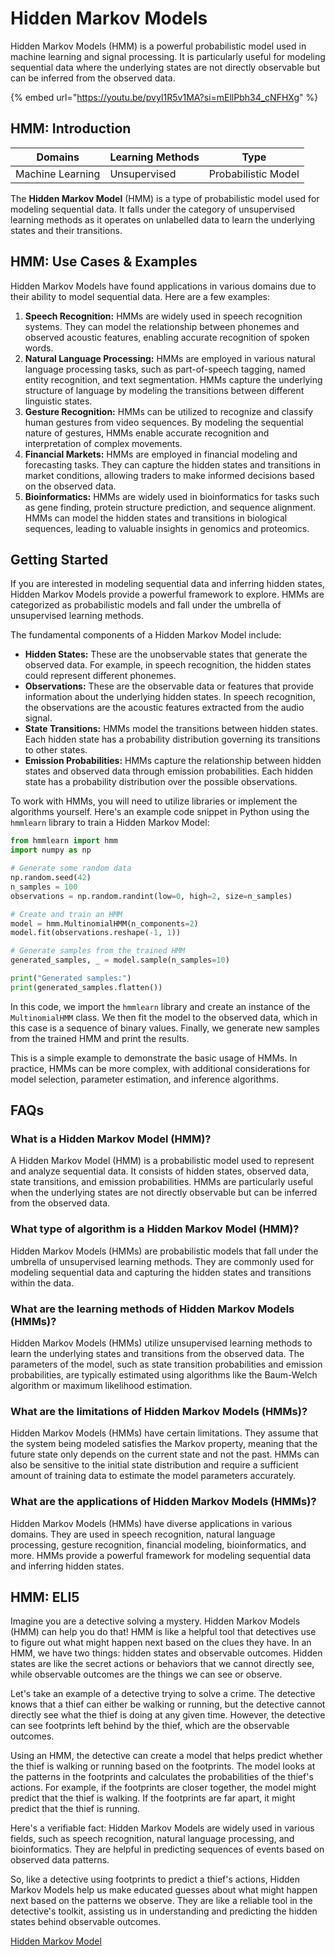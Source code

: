 # Hidden Markov Models

Hidden Markov Models (HMM) is a powerful probabilistic model used in machine learning and signal processing. It is particularly useful for modeling sequential data where the underlying states are not directly observable but can be inferred from the observed data.

{% embed url="https://youtu.be/pvyI1R5v1MA?si=mEllPbh34_cNFHXg" %}

## HMM: Introduction

| Domains          | Learning Methods | Type                |
| ---------------- | ---------------- | ------------------- |
| Machine Learning | Unsupervised     | Probabilistic Model |

The **Hidden Markov Model** (HMM) is a type of probabilistic model used for modeling sequential data. It falls under the category of unsupervised learning methods as it operates on unlabelled data to learn the underlying states and their transitions.

## HMM: Use Cases & Examples

Hidden Markov Models have found applications in various domains due to their ability to model sequential data. Here are a few examples:

1. **Speech Recognition:** HMMs are widely used in speech recognition systems. They can model the relationship between phonemes and observed acoustic features, enabling accurate recognition of spoken words.
2. **Natural Language Processing:** HMMs are employed in various natural language processing tasks, such as part-of-speech tagging, named entity recognition, and text segmentation. HMMs capture the underlying structure of language by modeling the transitions between different linguistic states.
3. **Gesture Recognition:** HMMs can be utilized to recognize and classify human gestures from video sequences. By modeling the sequential nature of gestures, HMMs enable accurate recognition and interpretation of complex movements.
4. **Financial Markets:** HMMs are employed in financial modeling and forecasting tasks. They can capture the hidden states and transitions in market conditions, allowing traders to make informed decisions based on the observed data.
5. **Bioinformatics:** HMMs are widely used in bioinformatics for tasks such as gene finding, protein structure prediction, and sequence alignment. HMMs can model the hidden states and transitions in biological sequences, leading to valuable insights in genomics and proteomics.

## Getting Started

If you are interested in modeling sequential data and inferring hidden states, Hidden Markov Models provide a powerful framework to explore. HMMs are categorized as probabilistic models and fall under the umbrella of unsupervised learning methods.

The fundamental components of a Hidden Markov Model include:

* **Hidden States:** These are the unobservable states that generate the observed data. For example, in speech recognition, the hidden states could represent different phonemes.
* **Observations:** These are the observable data or features that provide information about the underlying hidden states. In speech recognition, the observations are the acoustic features extracted from the audio signal.
* **State Transitions:** HMMs model the transitions between hidden states. Each hidden state has a probability distribution governing its transitions to other states.
* **Emission Probabilities:** HMMs capture the relationship between hidden states and observed data through emission probabilities. Each hidden state has a probability distribution over the possible observations.

To work with HMMs, you will need to utilize libraries or implement the algorithms yourself. Here's an example code snippet in Python using the `hmmlearn` library to train a Hidden Markov Model:

```python
from hmmlearn import hmm
import numpy as np

# Generate some random data
np.random.seed(42)
n_samples = 100
observations = np.random.randint(low=0, high=2, size=n_samples)

# Create and train an HMM
model = hmm.MultinomialHMM(n_components=2)
model.fit(observations.reshape(-1, 1))

# Generate samples from the trained HMM
generated_samples, _ = model.sample(n_samples=10)

print("Generated samples:")
print(generated_samples.flatten())
```

In this code, we import the `hmmlearn` library and create an instance of the `MultinomialHMM` class. We then fit the model to the observed data, which in this case is a sequence of binary values. Finally, we generate new samples from the trained HMM and print the results.

This is a simple example to demonstrate the basic usage of HMMs. In practice, HMMs can be more complex, with additional considerations for model selection, parameter estimation, and inference algorithms.

## FAQs

### What is a Hidden Markov Model (HMM)?

A Hidden Markov Model (HMM) is a probabilistic model used to represent and analyze sequential data. It consists of hidden states, observed data, state transitions, and emission probabilities. HMMs are particularly useful when the underlying states are not directly observable but can be inferred from the observed data.

### What type of algorithm is a Hidden Markov Model (HMM)?

Hidden Markov Models (HMMs) are probabilistic models that fall under the umbrella of unsupervised learning methods. They are commonly used for modeling sequential data and capturing the hidden states and transitions within the data.

### What are the learning methods of Hidden Markov Models (HMMs)?

Hidden Markov Models (HMMs) utilize unsupervised learning methods to learn the underlying states and transitions from the observed data. The parameters of the model, such as state transition probabilities and emission probabilities, are typically estimated using algorithms like the Baum-Welch algorithm or maximum likelihood estimation.

### What are the limitations of Hidden Markov Models (HMMs)?

Hidden Markov Models (HMMs) have certain limitations. They assume that the system being modeled satisfies the Markov property, meaning that the future state only depends on the current state and not the past. HMMs can also be sensitive to the initial state distribution and require a sufficient amount of training data to estimate the model parameters accurately.

### What are the applications of Hidden Markov Models (HMMs)?

Hidden Markov Models (HMMs) have diverse applications in various domains. They are used in speech recognition, natural language processing, gesture recognition, financial modeling, bioinformatics, and more. HMMs provide a powerful framework for modeling sequential data and inferring hidden states.

## HMM: ELI5

Imagine you are a detective solving a mystery. Hidden Markov Models (HMM) can help you do that! HMM is like a helpful tool that detectives use to figure out what might happen next based on the clues they have. In an HMM, we have two things: hidden states and observable outcomes. Hidden states are like the secret actions or behaviors that we cannot directly see, while observable outcomes are the things we can see or observe.

Let's take an example of a detective trying to solve a crime. The detective knows that a thief can either be walking or running, but the detective cannot directly see what the thief is doing at any given time. However, the detective can see footprints left behind by the thief, which are the observable outcomes.

Using an HMM, the detective can create a model that helps predict whether the thief is walking or running based on the footprints. The model looks at the patterns in the footprints and calculates the probabilities of the thief's actions. For example, if the footprints are closer together, the model might predict that the thief is walking. If the footprints are far apart, it might predict that the thief is running.

Here's a verifiable fact: Hidden Markov Models are widely used in various fields, such as speech recognition, natural language processing, and bioinformatics. They are helpful in predicting sequences of events based on observed data patterns.

So, like a detective using footprints to predict a thief's actions, Hidden Markov Models help us make educated guesses about what might happen next based on the patterns we observe. They are like a reliable tool in the detective's toolkit, assisting us in understanding and predicting the hidden states behind observable outcomes.

[Hidden Markov Model](https://serp.ai/hidden-markov-model/)
